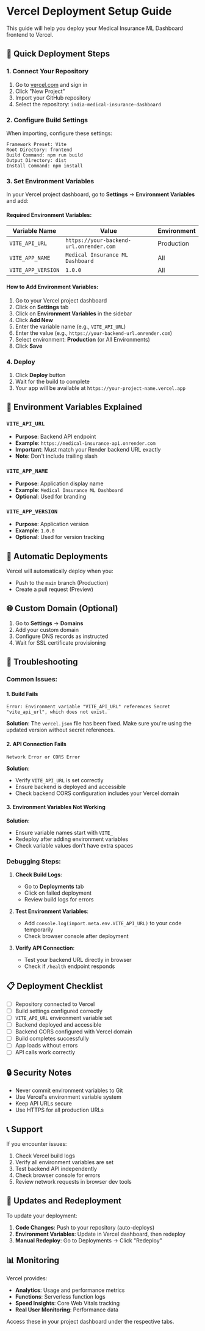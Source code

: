 # Vercel Deployment Setup Guide

This guide will help you deploy your Medical Insurance ML Dashboard frontend to Vercel.

## 🚀 Quick Deployment Steps

### 1. Connect Your Repository

1. Go to [vercel.com](https://vercel.com) and sign in
2. Click "New Project"
3. Import your GitHub repository
4. Select the repository: `india-medical-insurance-dashboard`

### 2. Configure Build Settings

When importing, configure these settings:

```
Framework Preset: Vite
Root Directory: frontend
Build Command: npm run build
Output Directory: dist
Install Command: npm install
```

### 3. Set Environment Variables

In your Vercel project dashboard, go to **Settings** → **Environment Variables** and add:

#### Required Environment Variables:

| Variable Name | Value | Environment |
|---------------|-------|-------------|
| `VITE_API_URL` | `https://your-backend-url.onrender.com` | Production |
| `VITE_APP_NAME` | `Medical Insurance ML Dashboard` | All |
| `VITE_APP_VERSION` | `1.0.0` | All |

#### How to Add Environment Variables:

1. Go to your Vercel project dashboard
2. Click on **Settings** tab
3. Click on **Environment Variables** in the sidebar
4. Click **Add New**
5. Enter the variable name (e.g., `VITE_API_URL`)
6. Enter the value (e.g., `https://your-backend-url.onrender.com`)
7. Select environment: **Production** (or All Environments)
8. Click **Save**

### 4. Deploy

1. Click **Deploy** button
2. Wait for the build to complete
3. Your app will be available at `https://your-project-name.vercel.app`

## 🔧 Environment Variables Explained

### `VITE_API_URL`
- **Purpose**: Backend API endpoint
- **Example**: `https://medical-insurance-api.onrender.com`
- **Important**: Must match your Render backend URL exactly
- **Note**: Don't include trailing slash

### `VITE_APP_NAME`
- **Purpose**: Application display name
- **Example**: `Medical Insurance ML Dashboard`
- **Optional**: Used for branding

### `VITE_APP_VERSION`
- **Purpose**: Application version
- **Example**: `1.0.0`
- **Optional**: Used for version tracking

## 🔄 Automatic Deployments

Vercel will automatically deploy when you:
- Push to the `main` branch (Production)
- Create a pull request (Preview)

## 🌐 Custom Domain (Optional)

1. Go to **Settings** → **Domains**
2. Add your custom domain
3. Configure DNS records as instructed
4. Wait for SSL certificate provisioning

## 🐛 Troubleshooting

### Common Issues:

#### 1. Build Fails
```
Error: Environment variable "VITE_API_URL" references Secret "vite_api_url", which does not exist.
```
**Solution**: The `vercel.json` file has been fixed. Make sure you're using the updated version without secret references.

#### 2. API Connection Fails
```
Network Error or CORS Error
```
**Solution**: 
- Verify `VITE_API_URL` is set correctly
- Ensure backend is deployed and accessible
- Check backend CORS configuration includes your Vercel domain

#### 3. Environment Variables Not Working
**Solution**:
- Ensure variable names start with `VITE_`
- Redeploy after adding environment variables
- Check variable values don't have extra spaces

### Debugging Steps:

1. **Check Build Logs**:
   - Go to **Deployments** tab
   - Click on failed deployment
   - Review build logs for errors

2. **Test Environment Variables**:
   - Add `console.log(import.meta.env.VITE_API_URL)` to your code temporarily
   - Check browser console after deployment

3. **Verify API Connection**:
   - Test your backend URL directly in browser
   - Check if `/health` endpoint responds

## 📋 Deployment Checklist

- [ ] Repository connected to Vercel
- [ ] Build settings configured correctly
- [ ] `VITE_API_URL` environment variable set
- [ ] Backend deployed and accessible
- [ ] Backend CORS configured with Vercel domain
- [ ] Build completes successfully
- [ ] App loads without errors
- [ ] API calls work correctly

## 🔒 Security Notes

- Never commit environment variables to Git
- Use Vercel's environment variable system
- Keep API URLs secure
- Use HTTPS for all production URLs

## 📞 Support

If you encounter issues:

1. Check Vercel build logs
2. Verify all environment variables are set
3. Test backend API independently
4. Check browser console for errors
5. Review network requests in browser dev tools

## 🔄 Updates and Redeployment

To update your deployment:

1. **Code Changes**: Push to your repository (auto-deploys)
2. **Environment Variables**: Update in Vercel dashboard, then redeploy
3. **Manual Redeploy**: Go to Deployments → Click "Redeploy"

## 📊 Monitoring

Vercel provides:
- **Analytics**: Usage and performance metrics
- **Functions**: Serverless function logs
- **Speed Insights**: Core Web Vitals tracking
- **Real User Monitoring**: Performance data

Access these in your project dashboard under the respective tabs.
